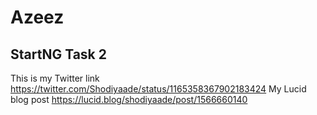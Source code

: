# Azeez

## StartNG Task 2

This is my Twitter link https://twitter.com/Shodiyaade/status/1165358367902183424
My Lucid blog post https://lucid.blog/shodiyaade/post/1566660140